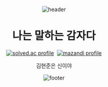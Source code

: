 <div align="center">

  ![header](https://capsule-render.vercel.app/api?type=waving&height=200&text=JaeHeon%20Choi&fontAlign=70&fontAlignY=40&color=gradient&animation=twinkling)

# 나는 말하는 감자다

<p align="center">
	<a href="https://solved.ac/jh0520" target="_blank"><img src="http://mazassumnida.wtf/api/v2/generate_badge?boj=jh0520" alt="solved.ac profile"/></a>&nbsp
	<a href="https://solved.ac/jh0520" target="_blank"><img src="http://mazandi.herokuapp.com/api?handle=jh0520" alt="mazandi profile"/></a>
</p>


  김현준은 신이야
  
![footer](https://capsule-render.vercel.app/api?section=footer&type=waving&height=200&fontAlign=70&fontAlignY=40&color=gradient&animation=twinkling)

</div>

<!--
**ChoiJaeHeon/ChoiJaeHeon** is a ✨ _special_ ✨ repository because its `README.md` (this file) appears on your GitHub profile.

Here are some ideas to get you started:

- 🔭 I’m currently working on ...
- 🌱 I’m currently learning ...
- 👯 I’m looking to collaborate on ...
- 🤔 I’m looking for help with ...
- 💬 Ask me about ...
- 📫 How to reach me: ...
- 😄 Pronouns: ...
- ⚡ Fun fact: ...
-->
